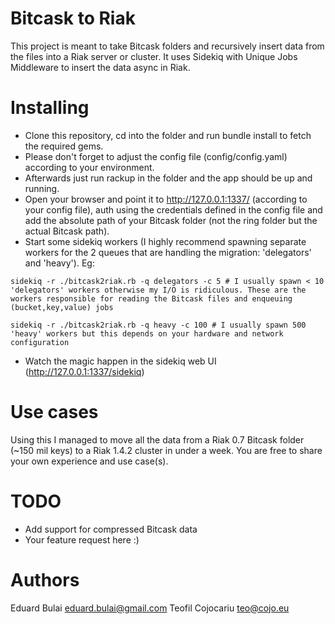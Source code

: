 Bitcask to Riak
===============
This project is meant to take Bitcask folders and recursively insert data from the files into a Riak server or cluster. It uses Sidekiq with Unique Jobs Middleware to insert the data async in Riak.

Installing
==========
* Clone this repository, cd into the folder and run bundle install to fetch the required gems.
* Please don't forget to adjust the config file (config/config.yaml) according to your environment.
* Afterwards just run rackup in the folder and the app should be up and running.
* Open your browser and point it to http://127.0.0.1:1337/ (according to your config file), auth using the credentials defined in the config file and add the absolute path of your Bitcask folder (not the ring folder but the actual Bitcask path).
* Start some sidekiq workers (I highly recommend spawning separate workers for the 2 queues that are handling the migration: 'delegators' and 'heavy'). Eg: 
```
sidekiq -r ./bitcask2riak.rb -q delegators -c 5 # I usually spawn < 10 'delegators' workers otherwise my I/O is ridiculous. These are the workers responsible for reading the Bitcask files and enqueuing (bucket,key,value) jobs
```
```
sidekiq -r ./bitcask2riak.rb -q heavy -c 100 # I usually spawn 500 'heavy' workers but this depends on your hardware and network configuration
```
* Watch the magic happen in the sidekiq web UI (http://127.0.0.1:1337/sidekiq)

Use cases
=========
Using this I managed to move all the data from a Riak 0.7 Bitcask folder (~150 mil keys) to a Riak 1.4.2 cluster in under a week.
You are free to share your own experience and use case(s).

TODO
====
* Add support for compressed Bitcask data
* Your feature request here :)
	
Authors
=======
Eduard Bulai <eduard.bulai@gmail.com>
Teofil Cojocariu <teo@cojo.eu>
